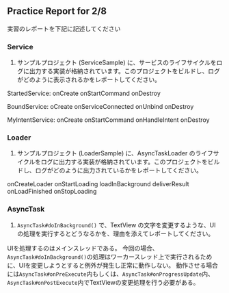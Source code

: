 Practice Report for 2/8
------

実習のレポートを下記に記述してください

### Service

1. サンプルプロジェクト (ServiceSample) に、サービスのライフサイクルをログに出力する実装が格納されています。このプロジェクトをビルドし、ログがどのように表示されるかをレポートしてください。

StartedService:
onCreate
onStartCommand
onDestroy

BoundService:
oCreate
onServiceConnected
onUnbind
onDestroy

MyIntentService:
onCreate
onStartCommand
onHandleIntent
onDestroy

### Loader

1. サンプルプロジェクト (LoaderSample) に、AsyncTaskLoader のライフサイクルをログに出力する実装が格納されています。このプロジェクトをビルドし、ログがどのように出力されているかをレポートしてください。

onCreateLoader
onStartLoading
loadInBackground
deliverResult
onLoadFinished
onStopLoading

### AsyncTask

1. `AsyncTask#doInBackground()` で、TextView の文字を変更するような、UI の処理を実行するとどうなるかを、理由を添えてレポートしてください。

UIを処理するのはメインスレッドである。
今回の場合、`AsyncTask#doInBackground()`の処理はワーカースレッド上で実行されるために、UIを変更しようとすると例外が発生し正常に動作しない。
動作させる場合には`AsyncTask#onPreExecute`内もしくは、`AsyncTask#onProgressUpdate`内、`AsyncTask#onPostExecute`内でTextViewの変更処理を行う必要がある。
